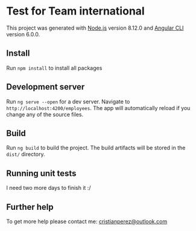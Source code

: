 # Test for Team international

This project was generated with [Node.js](https://nodejs.org/en/) version 8.12.0 and [Angular CLI](https://angular.io/guide/quickstart) version 6.0.0.

## Install

Run `npm install` to install all packages

## Development server

Run `ng serve --open` for a dev server. Navigate to `http://localhost:4200/employees`. The app will automatically reload if you change any of the source files.

## Build

Run `ng build` to build the project. The build artifacts will be stored in the `dist/` directory.

## Running unit tests

I need two more days to finish it :/

## Further help

To get more help please contact me: cristianperez@outlook.com
